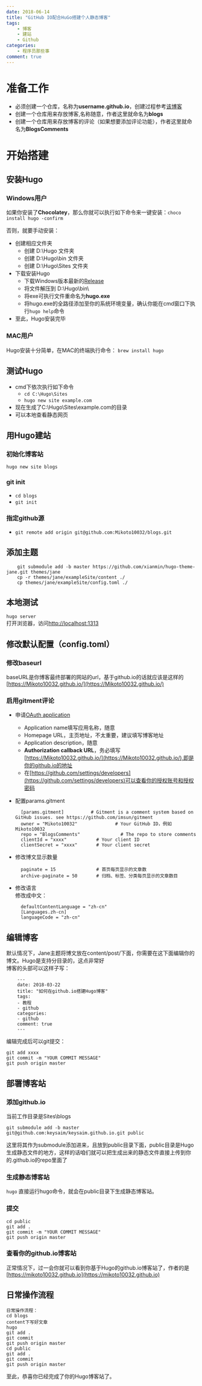 ```yaml
---
date: 2018-06-14
title: "GitHub IO配合HuGo搭建个人静态博客"
tags:
    - 博客
    - 建站
    - Github
categories:
    - 程序员那些事
comment: true
---
```


# 准备工作
* 必须创建一个仓库，名称为**username.github.io**，创建过程参考[该博客](https://keysaim.github.io/post/blog/2017-08-15-how-to-setup-your-github-io-blog/)
* 创建一个仓库用来存放博客,名称随意，作者这里就命名为**blogs**
* 创建一个仓库用来存放博客的评论（如果想要添加评论功能），作者这里就命名为**BlogsComments**		

# 开始搭建	    	
## 安装Hugo	
### Windows用户	
如果你安装了**Chocolatey**，那么你就可以执行如下命令来一键安装：`choco install hugo -confirm`		

否则，就要手动安装：			

* 创建相应文件夹			
	* 创建 D:\Hugo 文件夹
	* 创建 D:\Hugo\bin 文件夹
	* 创建 D:\Hugo\Sites 文件夹
*  下载安装Hugo	
	* 下载Windows版本最新的[Release](https://github.com/gohugoio/hugo/releases)	
	* 将文件解压到 D:\Hugo\bin\	
	* 将exe可执行文件重命名为**hugo.exe**	
	* 将hugo.exe的全路径添加至你的系统环境变量，确认你能在cmd窗口下执行`hugo help`命令
* 至此，Hugo安装完毕

### MAC用户	
Hugo安装十分简单，在MAC的终端执行命令：
`brew install hugo`
## 测试Hugo	
* cmd下依次执行如下命令		
	* `cd C:\Hugo\Sites`
	* `hugo new site example.com`
* 现在生成了C:\Hugo\Sites\example.com的目录
* 可以本地查看静态网页

## 用Hugo建站		
### 初始化博客站			
`hugo new site blogs`		
### git init	
* `cd blogs`
* `git init`

### 指定github源		
* `git remote add origin git@github.com:Mikoto10032/blogs.git`

## 添加主题 	

		git submodule add -b master https://github.com/xianmin/hugo-theme-jane.git themes/jane
		cp -r themes/jane/exampleSite/content ./			
		cp themes/jane/exampleSite/config.toml ./
## 本地测试	
`hugo server`		
打开浏览器，访问[http://localhost:1313](http://localhost:1313)		
## 修改默认配置（config.toml）		
### 修改baseurl		
baseURL是你博客最终部署的网站的url，基于github.io的话就应该是这样的[https://Mikoto10032.github.io/](https://Mikoto10032.github.io/)
### 启用gitment评论			
* 申请[OAuth application](https://github.com/settings/applications/new)		
	* Application name填写应用名称，随意
	* Homepage URL，主页地址，不太重要，建议填写博客地址
	* Application description，随意
	* **Authorization callback URL**，务必填写[https://Mikoto10032.github.io/](https://Mikoto10032.github.io/),即是你的github.io的地址
	* 在[https://github.com/settings/developers](https://github.com/settings/developers)可以查看你的授权账号和授权密码
* 配置params.gitment		
 
		[params.gitment]          # Gitment is a comment system based on GitHub issues. see https://github.com/imsun/gitment
    	owner = "Mikoto10032"              # Your GitHub ID，例如Mikoto10032
    	repo = "BlogsComments"               # The repo to store comments
    	clientId = "xxxx"           # Your client ID
    	clientSecret = "xxxx"       # Your client secret
* 修改博文显示数量	

		paginate = 15               # 首页每页显示的文章数
		archive-paginate = 50       # 归档、标签、分类每页显示的文章数目
* 修改语言		
修改成中文：	
	
		defaultContentLanguage = "zh-cn"
		[Languages.zh-cn]
  		languageCode = "zh-cn"

## 编辑博客		
默认情况下，Jane主题将博文放在content/post/下面，你需要在这下面编辑你的博文。Hugo是支持分目录的，这点非常好		
博客的头部可以这样子写：

		---
		date: 2018-03-22
		title: "如何在github.io搭建Hugo博客"
		tags:
		- 教程
		- github
		categories:
		- github
		comment: true
		---
编辑完成后可以git提交：

	git add xxxx
	git commit -m "YOUR COMMIT MESSAGE"
	git push origin master
## 部署博客站
### 添加github.io
当前工作目录是Sites\blogs		

	git submodule add -b master git@github.com:keysaim/keysaim.github.io.git public
这里将其作为submodule添加进来，且放到public目录下面，public目录是Hugo生成静态文件的地方，这样的话咱们就可以把生成出来的静态文件直接上传到你的<username>.github.io的repo里面了
### 生成静态博客站
`hugo`
直接运行hugo命令，就会在public目录下生成静态博客站。
### 提交

	cd public
	git add .
	git commit -m "YOUR COMMIT MESSAGE"
	git push origin master
### 查看你的github.io博客站
正常情况下，过一会你就可以看到你基于Hugo的github.io博客站了，作者的是[https://mikoto10032.github.io](https://mikoto10032.github.io)

## 日常操作流程	

	日常操作流程：
	cd blogs
	content下写好文章
	hugo
	git add .
	git commit
	git push origin master
	cd public
	git add .
	git commit
	git push origin master
至此，恭喜你已经完成了你的Hugo博客站了。
